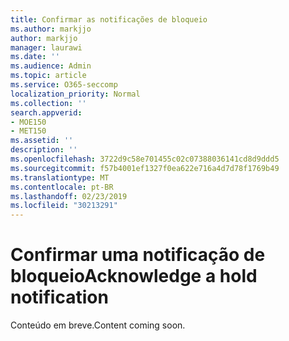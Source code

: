 ```yaml
---
title: Confirmar as notificações de bloqueio
ms.author: markjjo
author: markjjo
manager: laurawi
ms.date: ''
ms.audience: Admin
ms.topic: article
ms.service: O365-seccomp
localization_priority: Normal
ms.collection: ''
search.appverid:
- MOE150
- MET150
ms.assetid: ''
description: ''
ms.openlocfilehash: 3722d9c58e701455c02c07388036141cd8d9ddd5
ms.sourcegitcommit: f57b4001ef1327f0ea622e716a4d7d78f1769b49
ms.translationtype: MT
ms.contentlocale: pt-BR
ms.lasthandoff: 02/23/2019
ms.locfileid: "30213291"
---
```

# <a name="acknowledge-a-hold-notification"></a><span data-ttu-id="abee2-102">Confirmar uma notificação de bloqueio</span><span class="sxs-lookup"><span data-stu-id="abee2-102">Acknowledge a hold notification</span></span> 

<span data-ttu-id="abee2-103">Conteúdo em breve.</span><span class="sxs-lookup"><span data-stu-id="abee2-103">Content coming soon.</span></span>